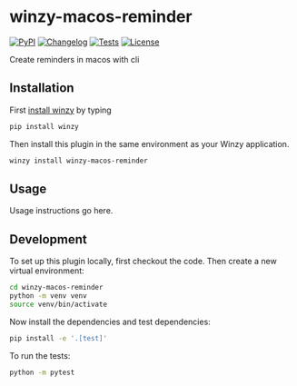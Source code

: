# winzy-macos-reminder

[![PyPI](https://img.shields.io/pypi/v/winzy-macos-reminder.svg)](https://pypi.org/project/winzy-macos-reminder/)
[![Changelog](https://img.shields.io/github/v/release/sukhbinder/winzy-macos-reminder?include_prereleases&label=changelog)](https://github.com/sukhbinder/winzy-macos-reminder/releases)
[![Tests](https://github.com/sukhbinder/winzy-macos-reminder/workflows/Test/badge.svg)](https://github.com/sukhbinder/winzy-macos-reminder/actions?query=workflow%3ATest)
[![License](https://img.shields.io/badge/license-Apache%202.0-blue.svg)](https://github.com/sukhbinder/winzy-macos-reminder/blob/main/LICENSE)

Create reminders in macos with cli

## Installation

First [install winzy](https://github.com/sukhbinder/winzy) by typing

```bash
pip install winzy
```

Then install this plugin in the same environment as your Winzy application.
```bash
winzy install winzy-macos-reminder
```
## Usage

Usage instructions go here.

## Development

To set up this plugin locally, first checkout the code. Then create a new virtual environment:
```bash
cd winzy-macos-reminder
python -m venv venv
source venv/bin/activate
```
Now install the dependencies and test dependencies:
```bash
pip install -e '.[test]'
```
To run the tests:
```bash
python -m pytest
```
